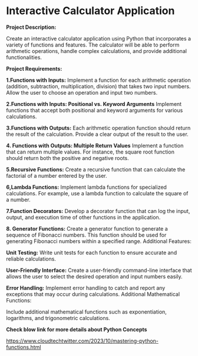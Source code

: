 # Interactive Calculator Application

**Project Description:**

Create an interactive calculator application using Python that incorporates a variety of functions and features. The calculator will be able to perform arithmetic operations, handle complex calculations, and provide additional functionalities.

****Project Requirements:****

**1.Functions with Inputs:**
Implement a function for each arithmetic operation (addition, subtraction, multiplication, division) that takes two input numbers.
Allow the user to choose an operation and input two numbers.

**2.Functions with Inputs: Positional vs. Keyword Arguments**
Implement functions that accept both positional and keyword arguments for various calculations.

**3.Functions with Outputs:**
Each arithmetic operation function should return the result of the calculation.
Provide a clear output of the result to the user.

**4. Functions with Outputs: Multiple Return Values**
Implement a function that can return multiple values. For instance, the square root function should return both the positive and negative roots.

**5.Recursive Functions:**
Create a recursive function that can calculate the factorial of a number entered by the user.

**6,Lambda Functions:**
Implement lambda functions for specialized calculations. For example, use a lambda function to calculate the square of a number.

**7.Function Decorators:**
Develop a decorator function that can log the input, output, and execution time of other functions in the application.

**8. Generator Functions:**
Create a generator function to generate a sequence of Fibonacci numbers. This function should be used for generating Fibonacci numbers within a specified range.
Additional Features:

**Unit Testing:**
Write unit tests for each function to ensure accurate and reliable calculations.

**User-Friendly Interface:**
Create a user-friendly command-line interface that allows the user to select the desired operation and input numbers easily.

**Error Handling:**
Implement error handling to catch and report any exceptions that may occur during calculations.
Additional Mathematical Functions:

Include additional mathematical functions such as exponentiation, logarithms, and trigonometric calculations.

**Check blow link  for  more details about Python Concepts**

https://www.cloudtechtwitter.com/2023/10/mastering-python-functions.html
